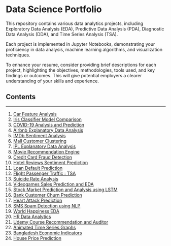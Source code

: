 # Data Science Portfolio
This repository contains various data analytics projects, including Exploratory Data Analysis (EDA), Predictive Data Analysis (PDA), Diagnostic Data Analysis (DDA), and Time Series Analysis (TSA).

Each project is implemented in Jupyter Notebooks, demonstrating your proficiency in data analysis, machine learning algorithms, and visualization techniques.

To enhance your resume, consider providing brief descriptions for each project, highlighting the objectives, methodologies, tools used, and key findings or outcomes. This will give potential employers a clearer understanding of your skills and experience.
## Contents

<hr>

<ol>
  <li><a href="https://github.com/IshanGupta09/Data-Analysis/blob/main/Car_Features_Analysis.ipynb"> Car Feature Analysis</a></li>
  <li><a href="https://github.com/IshanGupta09/Data-Analysis/blob/main/Iris_Classifier_Model_Comparison.ipynb"> Iris Classifier Model Comparison</a></li>
  <li><a href="https://github.com/IshanGupta09/Data-Analysis/blob/main/COVID_19_Analysis_and_Prediction.ipynb">COVID-19 Analysis and Prediction</a></li>
  <li><a href="https://github.com/IshanGupta09/Data-Analysis/blob/main/AirBNB_EDA.ipynb">Airbnb Explanatory Data Analysis</a></li>
  <li><a href="https://github.com/IshanGupta09/Data-Analysis/blob/main/IMDb_Sentiment_Analysis.ipynb">IMDb Sentiment Analysis</a></li>
  <li><a href="https://github.com/IshanGupta09/Data-Analysis/blob/main/Mall_Customers_CLustering.ipynb">Mall Customer Clustering</a></li>
  <li><a href="https://github.com/IshanGupta09/Data-Analysis/blob/main/IPL_EDA.ipynb">IPL Explanatory Data Analysis</a></li>
  <li><a href="https://github.com/IshanGupta09/Data-Analysis/blob/main/Movie_Recommendation_Engine.ipynb">Movie Recommendation Engine</a></li>
  <li><a href="https://github.com/IshanGupta09/Data-Analysis/blob/main/Credit_Card_Fraud_Detection.ipynb">Credit Card Fraud Detection</a></li>
  <li><a href="https://github.com/IshanGupta09/Data-Analysis/blob/main/Hotel_Reviews_Sentiment_Prediction.ipynb">Hotel Reviews Sentiment Prediction</a></li>
  <li><a href="https://github.com/IshanGupta09/Data-Analysis/blob/main/Loan_Default_Prediction.ipynb">Loan Default Prediction</a></li>
  <li><a href="https://github.com/IshanGupta09/Data-Analysis/blob/main/Airlines_Passenger_Traffic_TSA.ipynb">Flight Passenger Traffic : TSA</a></li>
  <li><a href="https://github.com/IshanGupta09/Data-Analysis/blob/main/Suicide_Rate_Analysis.ipynbb">Suicide Rate Analysis</a></li>
  <li><a href="https://github.com/IshanGupta09/Data-Analysis/blob/main/Video_Games_Sale_Prediction_and_EDA.ipynb">Videogames Sales Prediction and EDA</a></li>
  <li><a href="https://github.com/IshanGupta09/Data-Analysis/blob/main/Stock_Market_Analysis_and_Prediction_.ipynb">Stock Market Prediction and Analysis using LSTM</a></li>
  <li><a href="https://github.com/IshanGupta09/Data-Analysis/blob/main/Bank_Customer_Churn_Prediction.ipynb">Bank Customer Churn Prediction</a></li>
  <li><a href="https://github.com/IshanGupta09/Data-Analysis/blob/main/Heart_Attack_Prediction.ipynb">Heart Attack Prediction</a></li>
  <li><a href="https://github.com/IshanGupta09/Data-Analysis/blob/main/SMS_Spam_Detection_NLP_.ipynb">SMS Spam Detection using NLP</a></li>
  <li><a href="https://github.com/IshanGupta09/Data-Analysis/blob/main/World_Happiness_EDA.ipynb">World Happiness EDA</a></li>
  <li><a href="https://github.com/IshanGupta09/Data-Analysis/blob/main/HR_Analysis.ipynb">HR Data Analytics</a></li>
  <li><a href="https://github.com/IshanGupta09/Data-Analysis/blob/main/Udemy_Courses_Recommendation_and_Auditor.ipynb">Udemy Course Recommendation and Auditor</a></li>
  <li><a href="https://github.com/IshanGupta09/Data-Analysis/blob/main/Animated_Weather_Graphs.ipynb">Animated Time Series Graphs</a></li>
  <li><a href="https://github.com/IshanGupta09/Data-Analysis/blob/main/Bangladesh_Economic_Indicators_Analysis.ipynb">Bangladesh Economic Indicators</a></li>
  <li><a href="https://github.com/IshanGupta09/Data-Analysis/blob/main/House_Price_Prediction.ipynb">House Price Prediction</a></li>
</ol>
